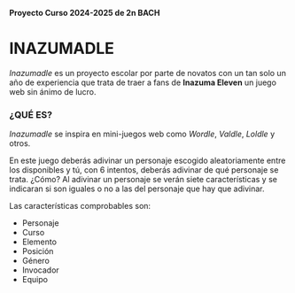 **Proyecto Curso 2024-2025 de 2n BACH**

# INAZUMADLE
_Inazumadle_ es un proyecto escolar por parte de novatos con un tan solo un año de experiencia que trata de traer a fans de **Inazuma Eleven** un juego web sin ánimo de lucro.

### ¿QUÉ ES?
_Inazumadle_ se inspira en mini-juegos web como _Wordle_, _Valdle_, _Loldle_ y otros.

En este juego deberás adivinar un personaje escogido aleatoriamente entre los disponibles y tú, con 6 intentos, deberás adivinar de qué personaje se trata. 
¿Cómo? Al adivinar un personaje se verán siete características y se indicaran si son iguales o no a las del personaje que hay que adivinar.

Las características comprobables son:
- Personaje
- Curso
- Elemento
- Posición
- Género
- Invocador
- Equipo
